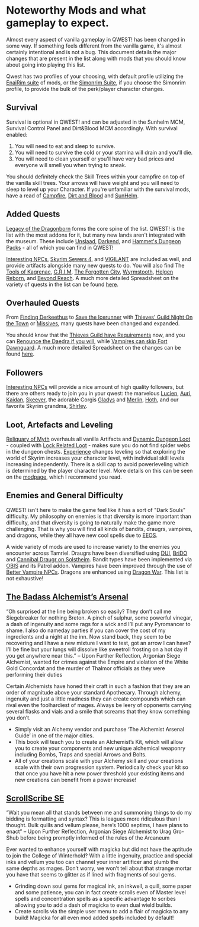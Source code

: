 # Noteworthy Mods and what gameplay to expect.
Almost every aspect of vanilla gameplay in QWEST! has been changed in some way. If something feels different from the vanilla game, it's almost certainly intentional and is not a bug. This document details the major changes that are present in the list along with mods that you should know about going into playing this list.

Qwest has two profiles of your choosing, with default profile utilizing the [EnaiRim suite](https://www.nexusmods.com/skyrimspecialedition/users/3959191) of mods, or the [Simonrim Suite](https://www.nexusmods.com/skyrimspecialedition/users/67410746), if you choose the Simonrim profile, to provide the bulk of the perk/player character changes. 

## Survival
Survival is optional in QWEST! and can be adjusted in the Sunhelm MCM, Survival Control Panel and Dirt&Blood MCM accordingly. With survival enabled:

1. You will need to eat and sleep to survive. 
2. You will need to survive the cold or your stamina will drain and you'll die. 
3. You will need to clean yourself or you'll have very bad prices and everyone will smell you when trying to sneak.

You should definitely check the Skill Trees within your campfire on top of the vanilla skill trees. Your arrows will have weight and you will need to sleep to level up your Character. If you're unfamiliar with the survival mods, have a read of [Campfire](https://www.nexusmods.com/skyrimspecialedition/mods/667), [Dirt and Blood](https://www.nexusmods.com/skyrimspecialedition/mods/40746) and [SunHelm](https://www.nexusmods.com/skyrimspecialedition/mods/39414).

## Added Quests

[Legacy of the Dragonborn](https://www.nexusmods.com/skyrimspecialedition/mods/30980) forms the core spine of the list. QWEST! is the list with the most addons for it, but many new lands aren't integrated with the museum. These include [Unslaad](https://www.nexusmods.com/skyrimspecialedition/mods/11789), [Darkend](https://www.nexusmods.com/skyrimspecialedition/mods/10423), and [Hammet's Dungeon Packs](https://www.nexusmods.com/skyrimspecialedition/mods/12186) - all of which you can find in QWEST!

[Interesting NPCs](https://www.nexusmods.com/skyrimspecialedition/mods/29194), [Skyrim Sewers 4](https://www.nexusmods.com/skyrimspecialedition/mods/9320), and [VIGILANT](https://www.nexusmods.com/skyrimspecialedition/mods/11849) are included as well, and provide artifacts alongside many new quests to do. You will also find The [Tools of Kagrenac](https://www.nexusmods.com/skyrimspecialedition/mods/14168), [G.R.I.M](https://www.nexusmods.com/skyrimspecialedition/mods/41816), [The Forgotten City](https://www.nexusmods.com/skyrimspecialedition/mods/1179), [Wyrmstooth](https://tes-mods.fandom.com/wiki/Wyrmstooth), [Helgen Reborn](https://www.nexusmods.com/skyrimspecialedition/mods/5673), and [Beyond Reach](https://www.nexusmods.com/skyrimspecialedition/mods/3008). A much more detailed Spreadsheet on the variety of quests in the list can be found [here](https://docs.google.com/spreadsheets/d/15h4lGfMr4z_1hqPp8LDVbTLLRqgjaQBUUSIYc6XtJGU/edit#gid=0).

## Overhauled Quests
From [Finding Derkeethus](https://www.nexusmods.com/skyrimspecialedition/mods/19550) to [Save the Icerunner](https://www.nexusmods.com/skyrimspecialedition/mods/34681) with [Thieves' Guild Night On the Town](https://www.nexusmods.com/skyrimspecialedition/mods/42069) or [Missives](https://www.nexusmods.com/skyrimspecialedition/mods/26788), many quests have been changed and expanded.

You should know that the [Thieves Guild have Requirements](https://www.nexusmods.com/skyrimspecialedition/mods/33256) now, and you can [Renounce the Daedra if you will](https://www.nexusmods.com/skyrimspecialedition/mods/36100), while [Vampires can skip Fort Dawnguard](https://www.nexusmods.com/skyrimspecialedition/mods/25783). A much more detailed Spreadsheet on the changes can be found [here](https://docs.google.com/spreadsheets/d/15h4lGfMr4z_1hqPp8LDVbTLLRqgjaQBUUSIYc6XtJGU/edit#gid=0).

## Followers
[Interesting NPCs](https://www.nexusmods.com/skyrimspecialedition/mods/29194) will provide a nice amount of high quality followers, but there are others ready to join you in your qwest: the marvelous [Lucien](https://www.nexusmods.com/skyrimspecialedition/mods/20035), [Auri](https://www.nexusmods.com/skyrimspecialedition/mods/11278), [Kaidan](https://www.nexusmods.com/skyrimspecialedition/mods/19075), [Skeever](https://www.nexusmods.com/skyrimspecialedition/mods/47558), the adorable Corgis [Gladys](https://www.nexusmods.com/skyrimspecialedition/mods/50164) and [Merlin](https://www.nexusmods.com/skyrimspecialedition/mods/56433), [Hoth](https://www.nexusmods.com/skyrimspecialedition/mods/16137), and our favorite Skyrim grandma, [Shirley](https://www.nexusmods.com/skyrimspecialedition/mods/45956).

## Loot, Artefacts and Leveling 
[Reliquary of Myth](https://www.nexusmods.com/skyrimspecialedition/mods/31612) overhauls all vanilla Artifacts and [Dynamic Dungeon Loot](https://www.nexusmods.com/skyrimspecialedition/mods/10308) - coupled with [Lock Related Loot](https://www.nexusmods.com/skyrimspecialedition/mods/11342) - makes sure you do not find spider webs in the dungeon chests. [Experience](https://www.nexusmods.com/skyrimspecialedition/mods/17751) changes leveling so that exploring the world of Skyrim increases your character level, with individual skill levels increasing independently. There is a skill cap to avoid powerleveling which is determined by the player character level. More details on this can be seen on the [modpage](https://www.nexusmods.com/skyrimspecialedition/mods/17751), which I recommend you read.

## Enemies and General Difficulty 
QWEST! isn't here to make the game feel like it has a sort of "Dark Souls" difficulty. My philosophy on enemies is that diversity is more important than difficulty, and that diversity is going to naturally make the game more challenging. That is why you will find all kinds of bandits, draugrs, vampires, and dragons, while they all have new cool spells due to [EEOS](https://www.nexusmods.com/skyrimspecialedition/mods/37228).

A wide variety of mods are used to increase variety to the enemies you encounter across Tamriel. Draugrs have been diversified using [DUI](https://www.nexusmods.com/skyrimspecialedition/mods/21775), [BriDO](https://www.nexusmods.com/skyrimspecialedition/mods/26188) and [Cannibal Draugr on Solstheim](https://www.nexusmods.com/skyrimspecialedition/mods/21238). Bandit types have been implemented via [OBIS](https://www.nexusmods.com/skyrimspecialedition/mods/4145) and its Patrol addon. Vampires have been improved through the use of [Better Vampire NPCs](https://www.nexusmods.com/skyrimspecialedition/mods/9510). Dragons are enhanced using [Dragon War](https://www.nexusmods.com/skyrimspecialedition/mods/51310). This list is not exhaustive!

## [The Badass Alchemist’s Arsenal](https://www.nexusmods.com/skyrimspecialedition/mods/42030)

“Oh surprised at the line being broken so easily? They don’t call me Siegebreaker for nothing Breton. A pinch of sulphur, some powerful vinegar, a dash of ingenuity and some rags for a wick and I’ll put any Pyromancer to shame. I also do nameday parties if you can cover the cost of my ingredients and a night at the inn. Now stand back, they seem to be recovering and I have a new mixture I want to test, got an arrow I can have? I’ll be fine but your lungs will dissolve like sweetroll frosting on a hot day if you get anywhere near this.” – Upon Further Reflection, Argonian Siege Alchemist, wanted for crimes against the Empire and violation of the White Gold Concordat and the murder of Thalmor officials as they were performing their duties

Certain Alchemists have honed their craft in such a fashion that they are an order of magnitude above your standard Apothecary. Through alchemy, ingenuity and just a little madness they can create compounds which can rival even the foolhardiest of mages. Always be leery of opponents carrying several flasks and vials and a smile that screams that they know something you don’t.

-	Simply visit an Alchemy vendor and purchase ‘The Alchemist Arsenal Guide’ in one of the major cities.
-	This book will teach you to create an Alchemist’s Kit, which will allow you to create your components and new unique alchemical weaponry including Bombs, Traps and special Arrows and Bolts.
-	All of your creations scale with your Alchemy skill and your creations scale with their own progression system. Periodically check your kit so that once you have hit a new power threshold your existing items and new creations can benefit from a power increase!

## [ScrollScribe SE](https://www.nexusmods.com/skyrimspecialedition/mods/32439)

“Wait you mean all that stands between me and summoning things to do my bidding is formatting and syntax? This is leagues more ridiculous than I thought. Bulk quills and vellum please, here’s 1000 septims, I have plans to enact” – Upon Further Reflection, Argonian Siege Alchemist to Urag Gro-Shub before being promptly informed of the rules of the Arcaneum

Ever wanted to enhance yourself with magicka but did not have the aptitude to join the College of Winterhold? With a little ingenuity, practice and special inks and vellum you too can channel your inner artificer and plumb the same depths as mages. Don’t worry, we won’t tell about that strange mortar you have that seems to glitter as if lined with fragments of soul gems.

-	Grinding down soul gems for magical ink, an inkwell, a quill, some paper and some patience, you can in fact create scrolls even of Master level spells and concentration spells as a specific advantage to scribes allowing you to add a dash of magicka to even dual wield builds.
-	Create scrolls via the simple user menu to add a flair of magicka to any build! Magicka for all even mod added spells included by default!
